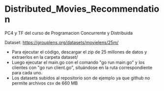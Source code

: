 # Distributed_Movies_Recommendation
PC4 y TF del curso de Programacion Concurrente y Distribuida

Dataset: https://grouplens.org/datasets/movielens/25m/

- Para ejecutar el código, descargar el zip de 25 millones de datos y extraerlos en la carpeta dataset/
- Luego ejecutar el main.go con el comando "go run main.go" y los clientes con "go run client.go", situándose en la ruta correspondiente para cada uno.
- Los datasets subidos al repositorio son de ejemplo ya que github no permite archivos csv de 660 MB
